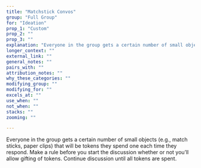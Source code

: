 ```yaml
---
title: "Matchstick Convos"
group: "Full Group"
for: "Ideation"
prop_1: "Custom"
prop_2: ""
prop_3: ""
explanation: "Everyone in the group gets a certain number of small objects (e.g., match sticks, paper clips) that will be tokens they spend one each time they respond. Make a rule before you start the discussion whether or not you’ll allow gifting of tokens. Continue discussion until all tokens are spent."
longer_context: ""
external_link: ""
general_notes: ""
pairs_with: ""
attribution_notes: ""
why_these_categories: ""
modifying_group: ""
modifying_for: ""
excels_at: ""
use_when: ""
not_when: ""
stacks: ""
zooming: ""

---
```


Everyone in the group gets a certain number of small objects (e.g., match sticks, paper clips) that will be tokens they spend one each time they respond. Make a rule before you start the discussion whether or not you’ll allow gifting of tokens. Continue discussion until all tokens are spent.
